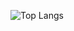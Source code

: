 ![Top Langs](https://github-readme-stats-one-lake-65.vercel.app/api/top-langs/?username=jake-t-dev&theme=github_dark_dimmed&hide=NSIS,XSLT,HTML,CSS,Makefile&langs_count=10)
